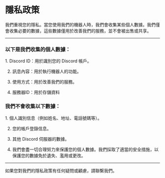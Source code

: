 <h1>隱私政策</h1>

我們重視您的隱私。當您使用我們的機器人時，我們會收集某些個人數據。我們僅會收集必要的數據，這些數據僅用於改善我們的服務，並不會被出售或共享。

---

<h3>以下是我們收集的個人數據：</h3>
1. Discord ID：用於識別您的 Discord 帳戶。
   
2. 訊息內容：用於執行機器人的功能。
   
3. 使用方式：用於改善我們的服務。
   
4. 服務器ID：用於存儲資料
   
<h3>我們不會收集以下數據：</h3>
1. 個人識別信息（例如姓名、地址、電話號碼等）。
   
2. 您的帳戶登錄信息。
   
3. 其他 Discord 伺服器的數據。
   
4. 我們會盡一切合理努力來保護您的個人數據。我們採取了適當的安全措施，以保護您的數據免於遺失、濫用或更改。

---

如果您對我們的隱私政策有任何疑問或顧慮，請聯繫我們。

